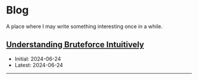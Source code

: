 # Blog

A place where I may write something interesting once in a while.

## [Understanding Bruteforce Intuitively](bf_intuition/bf_intuition.md)

- Initial: 2024-06-24
- Latest: 2024-06-24

---
